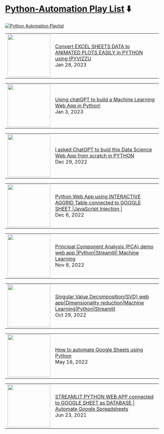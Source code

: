 # [Python-Automation Play List](https://youtube.com/playlist?list=PLqQrRCH56DH9OTHBZ0j4f_NtAh1SPW0Cg) ⬇️ 

[![Python Automation Playlist](https://github.com/avrabyt/YouTube-Tutorials/actions/workflows/python-automation.yml/badge.svg?branch=main)](https://github.com/avrabyt/YouTube-Tutorials/actions/workflows/python-automation.yml)

<!-- PythonAutomation:START --><table><tr><td><a href="https://www.youtube.com/watch?v=HEKmXqie-nA"><img width="140px" src="https://i.ytimg.com/vi/HEKmXqie-nA/mqdefault.jpg"></a></td>
<td><a href="https://www.youtube.com/watch?v=HEKmXqie-nA">Convert EXCEL SHEETS DATA to ANIMATED PLOTS EASILY in PYTHON using IPYVIZZU</a><br/>Jan 28, 2023</td></tr></table>
<table><tr><td><a href="https://www.youtube.com/watch?v=LgdMhDqj77c"><img width="140px" src="https://i.ytimg.com/vi/LgdMhDqj77c/mqdefault.jpg"></a></td>
<td><a href="https://www.youtube.com/watch?v=LgdMhDqj77c">Using chatGPT to build a Machine Learning Web App in Python!</a><br/>Jan 3, 2023</td></tr></table>
<table><tr><td><a href="https://www.youtube.com/watch?v=wzpl_txHtUQ"><img width="140px" src="https://i.ytimg.com/vi/wzpl_txHtUQ/mqdefault.jpg"></a></td>
<td><a href="https://www.youtube.com/watch?v=wzpl_txHtUQ">I asked  ChatGPT to buid this Data Science Web App from scratch in PYTHON</a><br/>Dec 29, 2022</td></tr></table>
<table><tr><td><a href="https://www.youtube.com/watch?v=sOFM334iILs"><img width="140px" src="https://i.ytimg.com/vi/sOFM334iILs/mqdefault.jpg"></a></td>
<td><a href="https://www.youtube.com/watch?v=sOFM334iILs">Python Web App using INTERACTIVE AGGRID Table connected to GOOGLE SHEET |JavaScript Injection |</a><br/>Dec 6, 2022</td></tr></table>
<table><tr><td><a href="https://www.youtube.com/watch?v=Ewnp-80bavQ"><img width="140px" src="https://i.ytimg.com/vi/Ewnp-80bavQ/mqdefault.jpg"></a></td>
<td><a href="https://www.youtube.com/watch?v=Ewnp-80bavQ">Principal Component Analysis &lpar;PCA&rpar;  demo web app |Python|Streamlit| Machine Learning</a><br/>Nov 8, 2022</td></tr></table>
<table><tr><td><a href="https://www.youtube.com/watch?v=J2jBTFovWH8"><img width="140px" src="https://i.ytimg.com/vi/J2jBTFovWH8/mqdefault.jpg"></a></td>
<td><a href="https://www.youtube.com/watch?v=J2jBTFovWH8">Singular Value Decomposition&lpar;SVD&rpar; web app|Dimensionality reduction|Machine Learning|Python|Streamlit</a><br/>Oct 29, 2022</td></tr></table>
<table><tr><td><a href="https://www.youtube.com/watch?v=ZVfzDOWiOQ0"><img width="140px" src="https://i.ytimg.com/vi/ZVfzDOWiOQ0/mqdefault.jpg"></a></td>
<td><a href="https://www.youtube.com/watch?v=ZVfzDOWiOQ0">How to automate Google Sheets using Python</a><br/>May 16, 2022</td></tr></table>
<table><tr><td><a href="https://www.youtube.com/watch?v=EMZyVWgUU5A"><img width="140px" src="https://i.ytimg.com/vi/EMZyVWgUU5A/mqdefault.jpg"></a></td>
<td><a href="https://www.youtube.com/watch?v=EMZyVWgUU5A">STREAMLIT PYTHON WEB APP connected to GOOGLE SHEET as DATABASE | Automate Google Spreadsheets</a><br/>Jun 23, 2021</td></tr></table>
<!-- PythonAutomation:END -->
